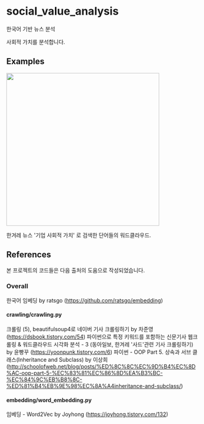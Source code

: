 # social_value_analysis

한국어 기반 뉴스 분석

사회적 가치를 분석합니다.

## Examples

<img src="https://user-images.githubusercontent.com/58092114/96550735-2fe43980-12ec-11eb-98e1-e2971eddc239.png" width="400">


한겨레 뉴스 '기업 사회적 가치' 로 검색한 단어들의 워드클라우드. 

## References

본 프로젝트의 코드들은 다음 출처의 도움으로 작성되었습니다.

### Overall 
한국어 임베딩 by ratsgo (https://github.com/ratsgo/embedding)

#### crawling/crawling.py
크롤링 (5), beautifulsoup4로 네이버 기사 크롤링하기 by 차준영 (https://dsbook.tistory.com/54)
파이썬으로 특정 키워드를 포함하는 신문기사 웹크롤링 & 워드클라우드 시각화 분석 - 3 (동아일보, 한겨레 '사드'관련 기사 크롤링하기) by 윤빵꾸 (https://yoonpunk.tistory.com/6)
파이썬 - OOP Part 5. 상속과 서브 클래스(Inheritance and Subclass) by 이상희 (http://schoolofweb.net/blog/posts/%ED%8C%8C%EC%9D%B4%EC%8D%AC-oop-part-5-%EC%83%81%EC%86%8D%EA%B3%BC-%EC%84%9C%EB%B8%8C-%ED%81%B4%EB%9E%98%EC%8A%A4inheritance-and-subclass/)

#### embedding/word_embedding.py
임베딩 - Word2Vec by Joyhong (https://joyhong.tistory.com/132)
